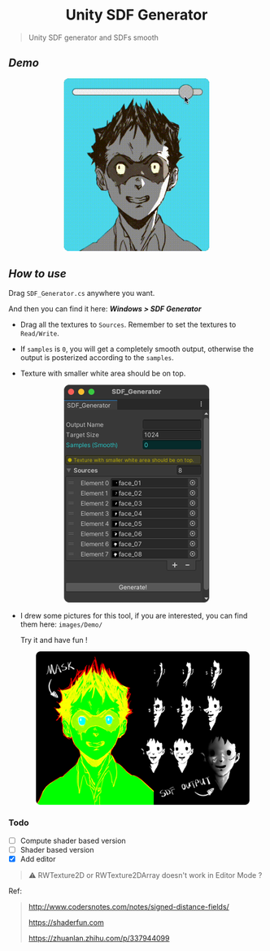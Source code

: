 <h1 align="center">Unity SDF Generator</h1>



> Unity SDF generator and SDFs smooth

<h2><em>Demo</em></h2>

<p align="center">
  <img width="286" src="https://raw.githubusercontent.com/clarkxdy/Common/main/b/images/img_SDF-Generator/face_preview.gif">
</p>



<h2><em>How to use</em></h2>

Drag `SDF_Generator.cs` anywhere you want.

 And then you can find it here: ***Windows  > SDF Generator***

- Drag all the textures to `Sources`. Remember to set the textures to `Read/Write`.
- If `samples` is `0`, you will get a completely smooth output, otherwise the output is posterized according to the `samples`. 

- Texture with smaller white area should be on top.

<p align="center">
  <img width="286" src="https://raw.githubusercontent.com/clarkxdy/Common/main/b/images/img_SDF-Generator/sdfGenerator_editorWindow.png">
</p>



- I drew some pictures for this tool, if you are interested, you can find them here:  `images/Demo/`

  Try it and have fun !

  <p align="center">
    <img width="420" src="https://github.com/clarkxdy/Common/blob/main/b/images/img_SDF-Generator/face_source.png?raw=true">
  </p>



### Todo

- [ ] Compute shader based version
- [ ] Shader based version
- [x] Add editor
> ⚠️  RWTexture2D or  RWTexture2DArray doesn't work in Editor Mode ?

Ref: 

>http://www.codersnotes.com/notes/signed-distance-fields/
>
>https://shaderfun.com
>
>https://zhuanlan.zhihu.com/p/337944099
